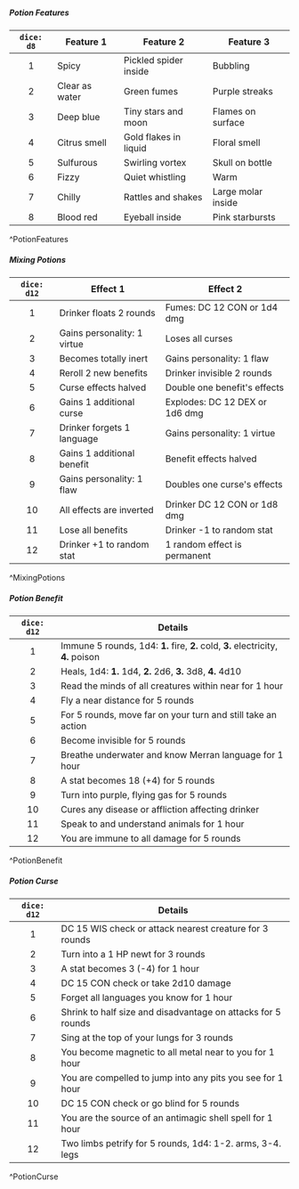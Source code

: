 ##### Potion Features
| `dice: d8` | **Feature 1**  | **Feature 2**         | **Feature 3**      |
|:----------:| -------------- | --------------------- | ------------------ |
|     1      | Spicy          | Pickled spider inside | Bubbling           |
|     2      | Clear as water | Green fumes           | Purple streaks     |
|     3      | Deep blue      | Tiny stars and moon   | Flames on surface  |
|     4      | Citrus smell   | Gold flakes in liquid | Floral smell       |
|     5      | Sulfurous      | Swirling vortex       | Skull on bottle    |
|     6      | Fizzy          | Quiet whistling       | Warm               |
|     7      | Chilly         | Rattles and shakes    | Large molar inside |
|     8      | Blood red      | Eyeball inside        | Pink starbursts    |
^PotionFeatures

##### Mixing Potions
| `dice: d12` | **Effect 1**                | **Effect 2**                   |
|:-----------:| --------------------------- | ------------------------------ |
|      1      | Drinker floats 2 rounds     | Fumes: DC 12 CON or 1d4 dmg    |
|      2      | Gains personality: 1 virtue | Loses all curses               |
|      3      | Becomes totally inert       | Gains personality: 1 flaw      |
|      4      | Reroll 2 new benefits       | Drinker invisible 2 rounds     |
|      5      | Curse effects halved        | Double one benefit's effects   |
|      6      | Gains 1 additional curse    | Explodes: DC 12 DEX or 1d6 dmg |
|      7      | Drinker forgets 1 language  | Gains personality: 1 virtue    |
|      8      | Gains 1 additional benefit  | Benefit effects halved         |
|      9      | Gains personality: 1 flaw   | Doubles one curse's effects    |
|     10      | All effects are inverted    | Drinker DC 12 CON or 1d8 dmg   |
|     11      | Lose all benefits           | Drinker -1 to random stat      |
|     12      | Drinker +1 to random stat   | 1 random effect is permanent   |
^MixingPotions

##### Potion Benefit
| `dice: d12` | **Details**                                                                       |
|:-----------:| --------------------------------------------------------------------------------- |
|      1      | Immune 5 rounds, 1d4: **1.** fire, **2.** cold, **3.** electricity, **4.** poison |
|      2      | Heals, 1d4: **1.** 1d4, **2.** 2d6, **3.** 3d8, **4.** 4d10                       |
|      3      | Read the minds of all creatures within near for 1 hour                            |
|      4      | Fly a near distance for 5 rounds                                                  |
|      5      | For 5 rounds, move far on your turn and still take an action                      |
|      6      | Become invisible for 5 rounds                                                     |
|      7      | Breathe underwater and know Merran language for 1 hour                            |
|      8      | A stat becomes 18 (+4) for 5 rounds                                               |
|      9      | Turn into purple, flying gas for 5 rounds                                         |
|     10      | Cures any disease or affliction affecting drinker                                 |
|     11      | Speak to and understand animals for 1 hour                                        |
|     12      | You are immune to all damage for 5 rounds                                         |
^PotionBenefit

##### Potion Curse
| `dice: d12` | **Details**                                                  |
|:-----------:| ------------------------------------------------------------ |
|      1      | DC 15 WIS check or attack nearest creature for 3 rounds      |
|      2      | Turn into a 1 HP newt for 3 rounds                           |
|      3      | A stat becomes 3 (-4) for 1 hour                             |
|      4      | DC 15 CON check or take 2d10 damage                          |
|      5      | Forget all languages you know for 1 hour                     |
|      6      | Shrink to half size and disadvantage on attacks for 5 rounds |
|      7      | Sing at the top of your lungs for 3 rounds                   |
|      8      | You become magnetic to all metal near to you for 1 hour      |
|      9      | You are compelled to jump into any pits you see for 1 hour   |
|     10      | DC 15 CON check or go blind for 5 rounds                     |
|     11      | You are the source of an antimagic shell spell for 1 hour    |
|     12      | Two limbs petrify for 5 rounds, 1d4: 1-2. arms, 3-4. legs    |
^PotionCurse


